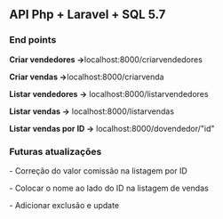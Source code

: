 <h2>API Php + Laravel + SQL 5.7</h2>

<h3>End points</h3>

<p><strong>Criar vendedores -></strong>localhost:8000/criarvendedores</p>
<p><strong>Criar vendas -></strong>localhost:8000/criarvenda</p>
<p><strong>Listar vendedores -></strong> localhost:8000/listarvendedores</p>
<p><strong>Listar vendas -></strong> localhost:8000/listarvendas</p>
<p><strong>Listar vendas por ID -></strong> localhost:8000/dovendedor/"id"</p>

<h3>Futuras atualizações</h3>
<p>- Correção do valor comissão na listagem por ID</p>
<p>- Colocar o nome ao lado do ID na listagem de vendas</p>
<p>- Adicionar exclusão e update</p>
